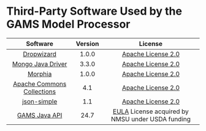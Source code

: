 # Third-Party Software Used by the GAMS Model Processor

|Software|Version|License
|:----:|:----:|:----:|
|[Dropwizard](https://github.com/dropwizard/dropwizard)|1.0.0|[Apache License 2.0](https://github.com/dropwizard/dropwizard/blob/release/2.1.x/LICENSE)|
|[Mongo Java Driver](https://github.com/mongodb/mongo-java-driver)|3.3.0|[Apache License 2.0](https://github.com/mongodb/mongo-java-driver/blob/master/LICENSE.txt)|
|[Morphia](https://github.com/MorphiaOrg/morphia)|1.0.0|[Apache License 2.0](https://github.com/MorphiaOrg/morphia/blob/master/LICENSE)|
|[Apache Commons Collections](https://github.com/apache/commons-collections)|4.1|[Apache License 2.0](https://github.com/apache/commons-collections/blob/master/LICENSE.txt)|
|[json-simple](https://code.google.com/archive/p/json-simple/)|1.1|[Apache License 2.0](https://github.com/fangyidong/json-simple/blob/master/LICENSE.txt)|
|[GAMS Java API](https://www.gams.com/)|24.7|[EULA](https://www.gams.com/GAMS_EULA.pdf) License acquired by NMSU under USDA funding|

